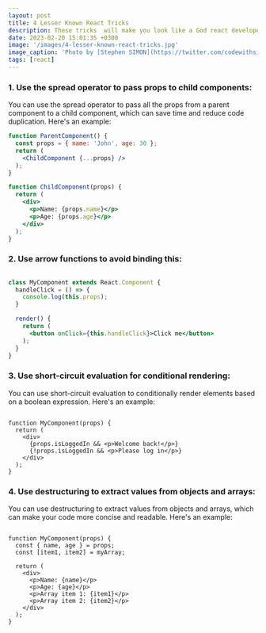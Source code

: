 ```yaml
---
layout: post
title: 4 Lesser Known React Tricks
description: These tricks  will make you look like a God react developer
date: 2023-02-20 15:01:35 +0300
image: '/images/4-lesser-known-react-tricks.jpg'
image_caption: 'Photo by [Stephen SIMON](https://twitter.com/codewithsimon)'
tags: [react]
---
```



### 1. Use the spread operator to pass props to child components:
You can use the spread operator to pass all the props from a parent component to a child component, which can save time and reduce code duplication. Here's an example:

```jsx
function ParentComponent() {
  const props = { name: 'John', age: 30 };
  return (
    <ChildComponent {...props} />
  );
}

function ChildComponent(props) {
  return (
    <div>
      <p>Name: {props.name}</p>
      <p>Age: {props.age}</p>
    </div>
  );
}

```

### 2. Use arrow functions to avoid binding this:

```jsx

class MyComponent extends React.Component {
  handleClick = () => {
    console.log(this.props);
  }

  render() {
    return (
      <button onClick={this.handleClick}>Click me</button>
    );
  }
}

```

### 3. Use short-circuit evaluation for conditional rendering:
You can use short-circuit evaluation to conditionally render elements based on a boolean expression. Here's an example:

```

function MyComponent(props) {
  return (
    <div>
      {props.isLoggedIn && <p>Welcome back!</p>}
      {!props.isLoggedIn && <p>Please log in</p>}
    </div>
  );
}

```

### 4. Use destructuring to extract values from objects and arrays: 
You can use destructuring to extract values from objects and arrays, which can make your code more concise and readable. Here's an example:

```

function MyComponent(props) {
  const { name, age } = props;
  const [item1, item2] = myArray;
  
  return (
    <div>
      <p>Name: {name}</p>
      <p>Age: {age}</p>
      <p>Array item 1: {item1}</p>
      <p>Array item 2: {item2}</p>
    </div>
  );
}

```







